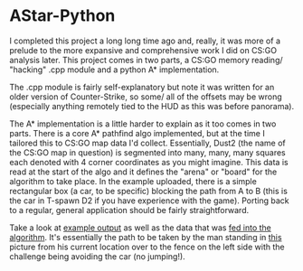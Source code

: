 # AStar-Python

I completed this project a long long time ago and, really, it was more of a prelude to the more expansive and comprehensive work I did on CS:GO analysis later. This project comes in two parts, a CS:GO memory reading/ "hacking" .cpp module and a python A* implementation.

The .cpp module is fairly self-explanatory but note it was written for an older version of Counter-Strike, so some/ all of the offsets may be wrong (especially anything remotely tied to the HUD as this was before panorama). 

The A* implementation is a little harder to explain as it too comes in two parts. There is a core A* pathfind algo implemented, but at the time I tailored this to CS:GO map data I'd collect. Essentially, Dust2 (the name of the CS:GO map in question) is segmented into many, many, many squares each denoted with 4 corner coordinates as you might imagine. This data is read at the start of the algo and it defines the "arena" or "board" for the algorithm to take place. In the example uploaded, there is a simple rectangular box (a car, to be specific) blocking the path from A to B (this is the car in T-spawn D2 if you have experience with the game). Porting back to a regular, general application should be fairly straightforward. 

Take a look at [example output](https://github.com/MSDOSMAN/AStar-Python/blob/master/Example%20Output.png) as well as the data that was [fed into the algorithm](https://github.com/MSDOSMAN/AStar-Python/blob/master/Python%20Pathfinding/submarineD2.txt). It's essentially the path to be taken by the man standing in [this](https://github.com/MSDOSMAN/AStar-Python/blob/master/Example%20Map%20Location.png) picture from his current location over to the fence on the left side with the challenge being avoiding the car (no jumping!).

